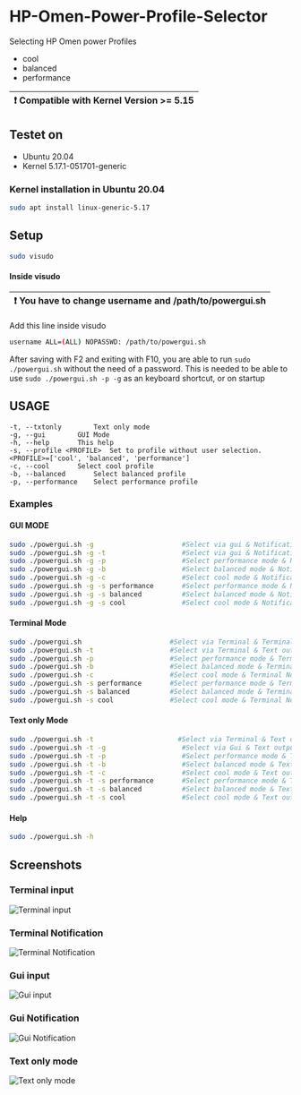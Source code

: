 # HP-Omen-Power-Profile-Selector

Selecting HP Omen power Profiles 
* cool
* balanced
* performance

| :exclamation:  Compatible with Kernel Version >= 5.15   |
|-----------------------------------------|
## Testet on
* Ubuntu 20.04
* Kernel 5.17.1-051701-generic
### Kernel installation in Ubuntu 20.04
```bash
sudo apt install linux-generic-5.17
```



## Setup 
```bash
sudo visudo
```
#### Inside visudo
| :exclamation:  You have to change username and /path/to/powergui.sh  |
|-----------------------------------------|
Add this line inside visudo
```bash
username ALL=(ALL) NOPASSWD: /path/to/powergui.sh
```
After saving with F2 and exiting with F10, you are able to run `sudo ./powergui.sh` without the need of a password.
This is needed to be able to use `sudo ./powergui.sh -p -g` as an keyboard shortcut, or on startup
## USAGE
	-t, --txtonly 		 Text only mode
	-g, --gui 		 GUI Mode
	-h, --help 		 This help
	-s, --profile <PROFILE>  Set to profile without user selection. <PROFILE>=['cool', 'balanced', 'performance']
	-c, --cool 		 Select cool profile
	-b, --balanced 		 Select balanced profile
	-p, --performance 	 Select performance profile
### Examples
#### GUI MODE
```bash
sudo ./powergui.sh -g                      #Select via gui & Notification
sudo ./powergui.sh -g -t                   #Select via gui & Notification & Text output
sudo ./powergui.sh -g -p                   #Select performance mode & Notification
sudo ./powergui.sh -g -b                   #Select balanced mode & Notification
sudo ./powergui.sh -g -c                   #Select cool mode & Notification
sudo ./powergui.sh -g -s performance       #Select performance mode & Notification
sudo ./powergui.sh -g -s balanced          #Select balanced mode & Notification
sudo ./powergui.sh -g -s cool              #Select cool mode & Notification
```

#### Terminal Mode
```bash
sudo ./powergui.sh                      #Select via Terminal & Terminal Notification 
sudo ./powergui.sh -t                   #Select via Terminal & Text output
sudo ./powergui.sh -p                   #Select performance mode & Terminal Notification 
sudo ./powergui.sh -b                   #Select balanced mode & Terminal Notification 
sudo ./powergui.sh -c                   #Select cool mode & Terminal Notification 
sudo ./powergui.sh -s performance       #Select performance mode & Terminal Notification 
sudo ./powergui.sh -s balanced          #Select balanced mode & Terminal Notification 
sudo ./powergui.sh -s cool              #Select cool mode & Terminal Notification 
```

#### Text only Mode
```bash
sudo ./powergui.sh -t                     #Select via Terminal & Text output
sudo ./powergui.sh -t -g                   #Select via Gui & Text output
sudo ./powergui.sh -t -p                   #Select performance mode & Text output
sudo ./powergui.sh -t -b                   #Select balanced mode & Text output
sudo ./powergui.sh -t -c                   #Select cool mode & Text output
sudo ./powergui.sh -t -s performance       #Select performance mode & Text output
sudo ./powergui.sh -t -s balanced          #Select balanced mode & Text output
sudo ./powergui.sh -t -s cool              #Select cool mode & Text output
```

#### Help
```bash
sudo ./powergui.sh -h
```

## Screenshots
### Terminal input
![Terminal input](https://user-images.githubusercontent.com/22521386/161427663-1ca4b8b1-6270-4a60-b442-67fdaeb4053d.png)

### Terminal Notification
![Terminal Notification](https://user-images.githubusercontent.com/22521386/161427688-5c27a17f-ea66-4126-9a0e-5c4eb556c094.png)

### Gui input
![Gui input](https://user-images.githubusercontent.com/22521386/161427706-dd7ec139-32d8-46d6-b6d7-d7736ddbd2ff.png)

### Gui Notification
![Gui Notification](https://user-images.githubusercontent.com/22521386/161427725-0c06447f-be99-4a15-bdc9-eb181809795b.png)

### Text only mode
![Text only mode](https://user-images.githubusercontent.com/22521386/161427747-5e838c0d-914b-411f-b2ed-a8ba8915aede.png)


